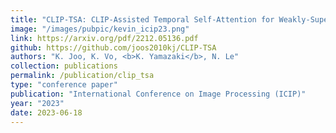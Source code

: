 ```yaml
---
title: "CLIP-TSA: CLIP-Assisted Temporal Self-Attention for Weakly-Supervised Video Anomaly Detection"
image: "/images/pubpic/kevin_icip23.png"
link: https://arxiv.org/pdf/2212.05136.pdf
github: https://github.com/joos2010kj/CLIP-TSA
authors: "K. Joo, K. Vo, <b>K. Yamazaki</b>, N. Le"
collection: publications
permalink: /publication/clip_tsa
type: "conference paper"
publication: "International Conference on Image Processing (ICIP)"
year: "2023"
date: 2023-06-18
---
```

